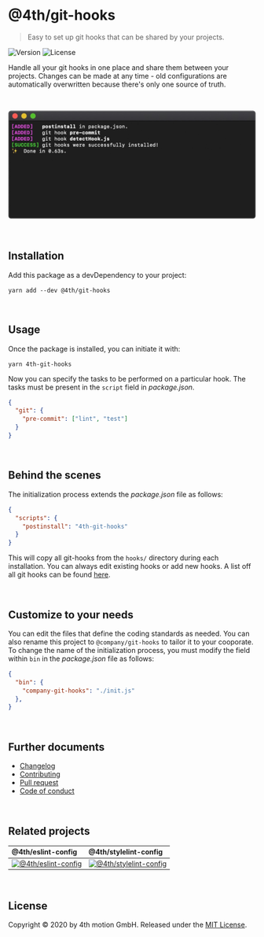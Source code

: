 # @4th/git-hooks
> Easy to set up git hooks that can be shared by your projects.

![Version][version-image]
![License][license-image]

Handle all your git hooks in one place and share them between your projects. Changes can be made at any time - old configurations are automatically overwritten because there's only one source of truth.

<br>

![Terminal](docs/screenshot.jpg)

<br>

## Installation

Add this package as a devDependency to your project:

```
yarn add --dev @4th/git-hooks
```

<br>

## Usage

Once the package is installed, you can initiate it with:

```
yarn 4th-git-hooks
```

Now you can specify the tasks to be performed on a particular hook. The tasks must be present in the `script` field in _package.json_.

```json
{
  "git": {
    "pre-commit": ["lint", "test"]
  }
}
```

<br>

## Behind the scenes

The initialization process extends the _package.json_ file as follows:

```json
{
  "scripts": {
    "postinstall": "4th-git-hooks"
  }
}
```

This will copy all git-hooks from the `hooks/` directory during each installation. You can always edit existing hooks or add new hooks. A list off all git hooks can be found [here](https://git-scm.com/docs/githooks).

<br>

## Customize to your needs

You can edit the files that define the coding standards as needed. You can also rename this project to `@company/git-hooks` to tailor it to your cooporate. To change the name of the initialization process, you must modify the field within `bin` in the _package.json_ file as follows:

```json
{
  "bin": {
    "company-git-hooks": "./init.js"
  },
}
```

<br>

## Further documents
- [Changelog](/docs/changelog.md)
- [Contributing](/docs/contributing.md)
- [Pull request](/docs/pull_request.md)
- [Code of conduct](/docs/code_of_conduct.md)

<br>

## Related projects

@4th/eslint-config | @4th/stylelint-config
:-------------------------|:-------------------------
[![@4th/eslint-config][eslint-image]][eslint-config] | [![@4th/stylelint-config][stylelint-image]][stylelint-config]

<br>

## License

Copyright © 2020 by 4th motion GmbH. Released under the [MIT License][license].

[version-image]: https://img.shields.io/github/package-json/v/4th-motion/eslint-config
[license-image]: https://img.shields.io/github/license/4th-motion/eslint-config
[stylelint-image]: https://avatars3.githubusercontent.com/u/10076935?s=200&v=4
[eslint-image]: https://avatars3.githubusercontent.com/u/6019716?s=200&v=4
[stylelint-config]: https://github.com/4th-motion/stylelint-config
[eslint-config]: https://github.com/4th-motion/eslint-config
[.editorconfig]: .editorconfig
[.prettierrc.js]: .prettierrc.js
[license]: LICENSE.md